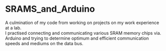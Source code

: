 # SRAMS_and_Arduino
A culmination of my code from working on projects on my work experience at a lab.  
I practised connecting and communicating various SRAM memory chips via. Arduino and trying to determine optimum and efficient communication speeds and mediums on the data bus. 
